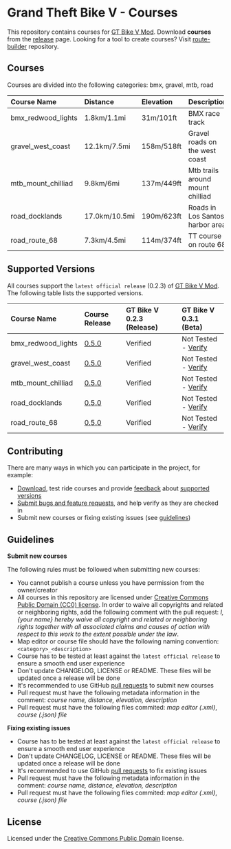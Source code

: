 # Grand Theft Bike V - Courses
 
This repository contains courses for [GT Bike V Mod](https://de.gta5-mods.com/scripts/gt-bike-v). Download **courses** from the [release](https://github.com/gtbikev/courses/releases) page. Looking for a tool to create courses? Visit [route-builder](https://github.com/gtbikev/route-builder) repository.

## Courses

Courses are divided into the following categories: bmx, gravel, mtb, road

| Course Name        | Distance      | Elevation  | Description                      |
| :----------------- | :------------ | :--------- | :------------------------------- |
| bmx_redwood_lights | 1.8km/1.1mi   | 31m/101ft  | BMX race track                   |
| gravel_west_coast  | 12.1km/7.5mi  | 158m/518ft | Gravel roads on the west coast   |
| mtb_mount_chilliad | 9.8km/6mi     | 137m/449ft | Mtb trails around mount chilliad |
| road_docklands     | 17.0km/10.5mi | 190m/623ft | Roads in Los Santos harbor area  |
| road_route_68      | 7.3km/4.5mi   | 114m/374ft | TT course on route 68            |

## Supported Versions

All courses support the `latest official release` (0.2.3) of [GT Bike V Mod](https://de.gta5-mods.com/scripts/gt-bike-v). The following table lists the supported versions.

| Course Name        | Course Release                                                  | GT Bike V 0.2.3 (Release) | GT Bike V 0.3.1 (Beta) |
| :----------------- | :-------------------------------------------------------------- | :-------------- | :----------- |
| bmx_redwood_lights | [0.5.0](https://github.com/gtbikev/courses/releases/tag/v0.5.0) | Verified        | Not Tested - [Verify](https://github.com/gtbikev/courses/issues/16) |
| gravel_west_coast  | [0.5.0](https://github.com/gtbikev/courses/releases/tag/v0.5.0) | Verified        | Not Tested - [Verify](https://github.com/gtbikev/courses/issues/17) |
| mtb_mount_chilliad | [0.5.0](https://github.com/gtbikev/courses/releases/tag/v0.5.0) | Verified        | Not Tested - [Verify](https://github.com/gtbikev/courses/issues/18) |
| road_docklands     | [0.5.0](https://github.com/gtbikev/courses/releases/tag/v0.5.0) | Verified        | Not Tested - [Verify](https://github.com/gtbikev/courses/issues/19) |
| road_route_68      | [0.5.0](https://github.com/gtbikev/courses/releases/tag/v0.5.0) | Verified        | Not Tested - [Verify](https://github.com/gtbikev/courses/issues/20) |

## Contributing

There are many ways in which you can participate in the project, for example:

* [Download](https://github.com/gtbikev/courses/releases), test ride courses and provide [feedback](https://github.com/gtbikev/courses/issues?q=is%3Aissue+is%3Aopen+label%3Averify) about [supported versions](https://github.com/gtbikev/courses/blob/master/README.md#supported-versions)
* [Submit bugs and feature requests](https://github.com/gtbikev/courses/issues), and help verify as they are checked in
* Submit new courses or fixing existing issues (see [guidelines](https://github.com/gtbikev/courses#guidelines))

## Guidelines

**Submit new courses**

The following rules must be followed when submitting new courses:

* You cannot publish a course unless you have permission from the owner/creator
* All courses in this repository are licensed under [Creative Commons Public Domain (CC0) license](https://creativecommons.org/share-your-work/public-domain/cc0/). In order to waive all copyrights and related or neighboring rights, add the following comment with the pull request: *I, {your name} hereby waive all copyright and related or neighboring rights together with all associated claims and causes of action with respect to this work to the extent possible under the law*.
* Map editor or course file should have the following naming convention: ````<category>_<description>````
* Course has to be tested at least against the `latest official release` to ensure a smooth end user experience
* Don't update CHANGELOG, LICENSE or README. These files will be updated once a release will be done
* It's recommended to use GitHub [pull requests](https://help.github.com/en/github/collaborating-with-issues-and-pull-requests/about-pull-requests) to submit new courses
* Pull request must have the following metadata information in the comment: *course name, distance, elevation, description*
* Pull request must have the following files commited: *map editor (.xml)*, *course (.json) file*

**Fixing existing issues**

* Course has to be tested at least against the `latest official release` to ensure a smooth end user experience
* Don't update CHANGELOG, LICENSE or README. These files will be updated once a release will be done
* It's recommended to use GitHub [pull requests](https://help.github.com/en/github/collaborating-with-issues-and-pull-requests/about-pull-requests) to fix existing issues
* Pull request must have the following metadata information in the comment: *course name, distance, elevation, description*
* Pull request must have the following files commited: *map editor (.xml)*, *course (.json) file*

## License

Licensed under the [Creative Commons Public Domain](https://creativecommons.org/share-your-work/public-domain/cc0/) license.
